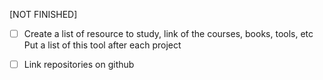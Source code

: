[NOT FINISHED]
- [ ] Create a list of resource to study, link of the courses, books, tools, etc
    Put a list of this tool after each project 

- [ ] Link repositories on github



